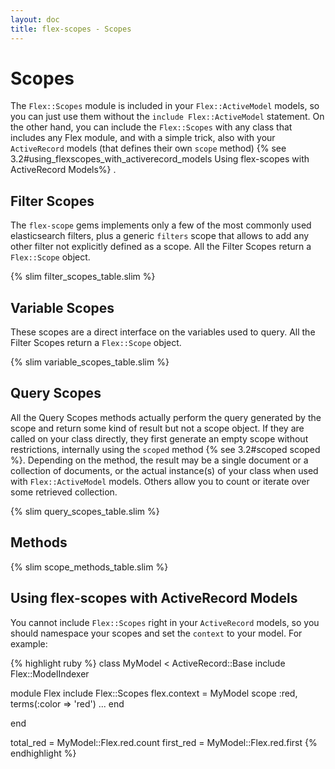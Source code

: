 ```yaml
---
layout: doc
title: flex-scopes - Scopes
---
```


# Scopes

The `Flex::Scopes` module is included in your `Flex::ActiveModel` models, so you can just use them without the `include Flex::ActiveModel` statement. On the other hand, you can include the `Flex::Scopes` with any class that includes any Flex module, and with a simple trick, also with your `ActiveRecord` models (that defines their own `scope` method) {% see 3.2#using_flexscopes_with_activerecord_models Using flex-scopes with ActiveRecord Models%} .


## Filter Scopes

The `flex-scope` gems implements only a few of the most commonly used elasticsearch filters, plus a generic `filters` scope that allows to add any other filter not explicitly defined as a scope. All the Filter Scopes return a `Flex::Scope` object.

{% slim filter_scopes_table.slim %}

## Variable Scopes

These scopes are a direct interface on the variables used to query. All the Filter Scopes return a `Flex::Scope` object.

{% slim variable_scopes_table.slim %}

## Query Scopes

All the Query Scopes methods actually perform the query generated by the scope and return some kind of result but not a scope object. If they are called on your class directly, they first generate an empty scope without restrictions, internally using the `scoped` method {% see 3.2#scoped scoped %}. Depending on the method, the result may be a single document or a collection of documents, or the actual instance(s) of your class when used with `Flex::ActiveModel` models. Others allow you to count or iterate over some retrieved collection.

{% slim query_scopes_table.slim %}

## Methods

{% slim scope_methods_table.slim %}

## Using flex-scopes with ActiveRecord Models

You cannot include `Flex::Scopes` right in your `ActiveRecord` models, so you should namespace your scopes and set the `context` to your model. For example:

{% highlight ruby %}
class MyModel < ActiveRecord::Base
  include Flex::ModelIndexer

  module Flex
    include Flex::Scopes
    flex.context = MyModel
    scope :red, terms(:color => 'red')
    ...
  end

end

total_red = MyModel::Flex.red.count
first_red = MyModel::Flex.red.first
{% endhighlight %}
